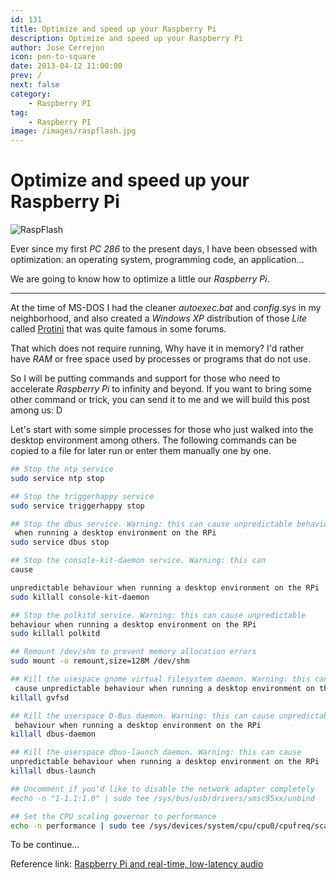 ```yaml
---
id: 131
title: Optimize and speed up your Raspberry Pi
description: Optimize and speed up your Raspberry Pi
author: Jose Cerrejon
icon: pen-to-square
date: 2013-04-12 11:00:00
prev: /
next: false
category:
    - Raspberry PI
tag:
    - Raspberry PI
image: /images/raspflash.jpg
---
```


# Optimize and speed up your Raspberry Pi

![RaspFlash](/images/raspflash.jpg)

Ever since my first _PC 286_ to the present days, I have been obsessed with optimization: an operating system, programming code, an application...

We are going to know how to optimize a little our _Raspberry Pi_.

---

At the time of MS-DOS I had the cleaner _autoexec.bat_ and _config.sys_ in my neighborhood, and also created a _Windows XP_ distribution of those _Lite_ called [Protini](https://www.google.es/#output=search&sclient=psy-ab&q=protini+xp&oq=protini+xp&gs_l=hp.3..0i8i30.1931.3617.0.4025.10.10.0.0.0.0.173.1530.0j10.10.0...0.0...1c.1.9.psy-ab.xVIaISWoo2Y&pbx=1&bav=on.2,or.r_cp.r_qf.&bvm=bv.45175338,d.d2k&fp=9df6751d2385f5e4&biw=1260&bih=667) that was quite famous in some forums.

That which does not require running, Why have it in memory? I'd rather have _RAM_ or free space used by processes or programs that do not use.

So I will be putting commands and support for those who need to accelerate _Raspberry Pi_ to infinity and beyond. If you want to bring some other command or trick, you can send it to me and we will build this post among us: D

Let's start with some simple processes for those who just walked into the desktop environment among others. The following commands can be copied to a file for later run or enter them manually one by one.

```bash
## Stop the ntp service
sudo service ntp stop

## Stop the triggerhappy service
sudo service triggerhappy stop

## Stop the dbus service. Warning: this can cause unpredictable behaviour
 when running a desktop environment on the RPi
sudo service dbus stop

## Stop the console-kit-daemon service. Warning: this can
cause

unpredictable behaviour when running a desktop environment on the RPi
sudo killall console-kit-daemon

## Stop the polkitd service. Warning: this can cause unpredictable
behaviour when running a desktop environment on the RPi
sudo killall polkitd

## Remount /dev/shm to prevent memory allocation errors
sudo mount -o remount,size=128M /dev/shm

## Kill the usespace gnome virtual filesystem daemon. Warning: this can
 cause unpredictable behaviour when running a desktop environment on the RPi
killall gvfsd

## Kill the userspace D-Bus daemon. Warning: this can cause unpredictable
 behaviour when running a desktop environment on the RPi
killall dbus-daemon

## Kill the userspace dbus-launch daemon. Warning: this can cause
unpredictable behaviour when running a desktop environment on the RPi
killall dbus-launch

## Uncomment if you'd like to disable the network adapter completely
#echo -n "1-1.1:1.0" | sudo tee /sys/bus/usb/drivers/smsc95xx/unbind

## Set the CPU scaling governor to performance
echo -n performance | sudo tee /sys/devices/system/cpu/cpu0/cpufreq/scaling_governor
```

To be continue...

Reference link: [Raspberry Pi and real-time, low-latency audio](https://wiki.linuxaudio.org/wiki/raspberrypi)
